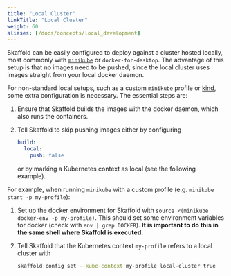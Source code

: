 ```yaml
---
title: "Local Cluster"
linkTitle: "Local Cluster"
weight: 60
aliases: [/docs/concepts/local_development]
---
```


Skaffold can be easily configured to deploy against a cluster hosted locally, most commonly with
[`minikube`](https://github.com/kubernetes/minikube/) or `docker-for-desktop`.
The advantage of this setup is that no images need to be pushed, since the local cluster
uses images straight from your local docker daemon.

For non-standard local setups, such as a custom `minikube` profile or [kind](https://github.com/kubernetes-sigs/kind),
some extra configuration is necessary. The essential steps are:

1. Ensure that Skaffold builds the images with the docker daemon, which also runs the containers.
1. Tell Skaffold to skip pushing images either by configuring

    ```yaml
    build:
      local:
        push: false
    ```
   
   or by marking a Kubernetes context as local (see the following example).

For example, when running `minikube` with a custom profile (e.g. `minikube start -p my-profile`):

1. Set up the docker environment for Skaffold with `source <(minikube docker-env -p my-profile)`.
   This should set some environment variables for docker (check with `env | grep DOCKER`).
   **It is important to do this in the same shell where Skaffold is executed.**
   
2. Tell Skaffold that the Kubernetes context `my-profile` refers to a local cluster with

    ```bash
    skaffold config set --kube-context my-profile local-cluster true
    ```
